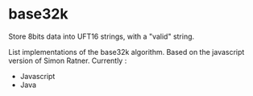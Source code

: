 # base32k

Store 8bits data into UFT16 strings, with a "valid" string.

List implementations of the base32k algorithm. Based on the javascript version of Simon Ratner.
Currently :
* Javascript
* Java
